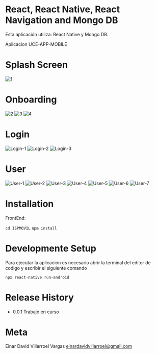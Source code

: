 
# React, React Native, React Navigation and Mongo DB

Esta aplicación utiliza: React Native y Mongo DB.

Aplicacion UCE-APP-MOBILE

# Splash Screen

![1](https://user-images.githubusercontent.com/48730022/85913819-fef46c00-b805-11ea-83da-98bb6a11117b.PNG)

# Onboarding 

![2](https://user-images.githubusercontent.com/48730022/85914059-159bc280-b808-11ea-80d9-4e9862406487.PNG)
![3](https://user-images.githubusercontent.com/48730022/85914061-16ccef80-b808-11ea-869d-f858f50657a7.PNG)
![4](https://user-images.githubusercontent.com/48730022/85914062-17658600-b808-11ea-80e1-7eb2259665bf.PNG)

# Login

![Login-1](https://user-images.githubusercontent.com/48730022/85914063-17658600-b808-11ea-8272-5d797f2fd781.PNG)
![Login-2](https://user-images.githubusercontent.com/48730022/85914064-17fe1c80-b808-11ea-8567-0abd6cee9bb2.PNG)
![Login-3](https://user-images.githubusercontent.com/48730022/85914065-1896b300-b808-11ea-92eb-1e47fcc79843.PNG)

# User

![User-1](https://user-images.githubusercontent.com/48730022/85914067-1896b300-b808-11ea-9c16-2f9447f579e2.PNG)
![User-2](https://user-images.githubusercontent.com/48730022/85914069-192f4980-b808-11ea-9aea-21b022642735.PNG)
![User-3](https://user-images.githubusercontent.com/48730022/85914071-19c7e000-b808-11ea-9b9a-9872dc535536.PNG)
![User-4](https://user-images.githubusercontent.com/48730022/85914072-19c7e000-b808-11ea-8fe2-a9e9e557936c.PNG)
![User-5](https://user-images.githubusercontent.com/48730022/85914073-1a607680-b808-11ea-9956-4c8e29851bfe.PNG)
![User-6](https://user-images.githubusercontent.com/48730022/85914075-1af90d00-b808-11ea-8566-31048b1b8d02.PNG)
![User-7](https://user-images.githubusercontent.com/48730022/85914077-1af90d00-b808-11ea-8328-b7f8af384d4e.PNG)

# Installation
FrontEnd:

`cd ISPMOVIL`
`npm install`

# Developmente Setup

Para ejecutar la aplicacion es necesario abrir la terminal del editor de codigo y escribir el siguiente comando

`npx react-native run-android`

# Release History

- 0.0.1 
  Trabajo en curso

# Meta
Einar David Villarroel Vargas [einardavidvillarroel@gmail.com](url)
